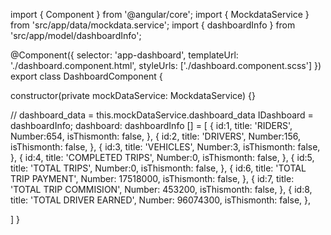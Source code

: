 import { Component } from '@angular/core';
import { MockdataService } from 'src/app/data/mockdata.service';
import { dashboardInfo } from 'src/app/model/dashboardInfo';

@Component({
  selector: 'app-dashboard',
  templateUrl: './dashboard.component.html',
  styleUrls: ['./dashboard.component.scss']
})
export class DashboardComponent {

  
  constructor(private mockDataService: MockdataService) {}

  // dashboard_data = this.mockDataService.dashboard_data
  IDashboard = dashboardInfo;
  dashboard: dashboardInfo [] = [
    {
      id:1,
      title: 'RIDERS',
      Number:654, 
      isThismonth: false,
   },
    {
      id:2,
      title: 'DRIVERS',
      Number:156, 
      isThismonth: false,
   },
    {
      id:3,
      title: 'VEHICLES',
      Number:3, 
      isThismonth: false,
   },
    {
      id:4,
      title: 'COMPLETED TRIPS',
      Number:0, 
      isThismonth: false,
   },
    {
      id:5,
      title: 'TOTAL TRIPS',
      Number:0, 
      isThismonth: false,
   },
    {
      id:6,
      title: 'TOTAL TRIP PAYMENT',
      Number: 17518000, 
      isThismonth: false,
   },
    {
      id:7,
      title: 'TOTAL TRIP COMMISION',
      Number: 453200, 
      isThismonth: false,
   },
    {
      id:8,
      title: 'TOTAL DRIVER EARNED',
      Number: 96074300, 
      isThismonth: false,
   },
  

  ]
}

